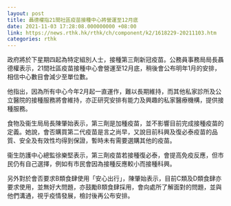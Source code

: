 ```yaml
---
layout: post
title: 聶德權指21間社區疫苗接種中心將營運至12月底
date: 2021-11-03 17:28:08.000000000 +08:00
link: https://news.rthk.hk/rthk/ch/component/k2/1618229-20211103.htm
categories: rthk
---
```


政府將於下星期四起為特定組別人士，接種第三劑新冠疫苗。公務員事務局局長聶德權表示，21間社區疫苗接種中心會營運至12月底，稍後會公布明年1月的安排，相信中心數目會減少至單位數。

他指出，因為所有中心今年2月起一直運作，難以長期維持，而其他私家診所及公立醫院的接種服務將會維持，亦正研究安排有能力及興趣的私家醫療機構，提供接種服務。

食物及衞生局局長陳肇始表示，第三劑是加種疫苗，並不影響目前完成接種疫苗的定義。她說，會否購買第二代疫苗是言之尚早，又說目前科興及復必泰疫苗的品質、安全及有效性均得到保證，暫時未有需要選購其他的疫苗。

衞生防護中心總監徐樂堅表示，第三劑疫苗若接種復必泰，會提高免疫反應，但市民仍有自己選擇，例如有市民會因為接種反應較小而接種科興。

另外對於會否要求B類食肆使用「安心出行」，陳肇始表示，目前C類及D類食肆亦要求使用，並無好大問題，亦鼓勵B類食肆採用，會向處所了解面對的問題，並與他們溝通，視乎疫情發展，檢討後再公布安排。

